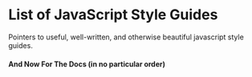 List of JavaScript Style Guides
===============================

Pointers to useful, well-written, and otherwise beautiful javascript style guides.

#### And Now For The Docs (in no particular order)

